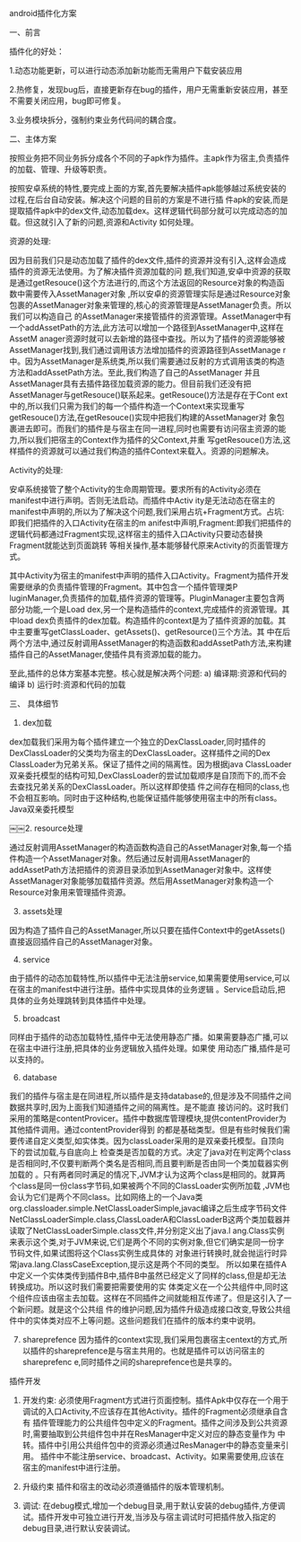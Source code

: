 android插件化方案

一、前言

插件化的好处：

1.动态功能更新，可以进行动态添加新功能而无需用户下载安装应用

2.热修复，发现bug后，直接更新存在bug的插件，用户无需重新安装应用，甚至不需要关闭应用，bug即可修复。

3.业务模块拆分，强制约束业务代码间的耦合度。

二、主体方案

按照业务把不同业务拆分成各个不同的子apk作为插件。主apk作为宿主,负责插件的加载、管理、升级等职责。

按照安卓系统的特性,要完成上面的方案,首先要解决插件apk能够越过系统安装的过程,在后台自动安装。解决这个问题的目前的方案是不进行插 件apk的安装,而是提取插件apk中的dex文件,动态加载dex。这样逻辑代码部分就可以完成动态的加载。但这就引入了新的问题,资源和Activity 如何处理。

资源的处理:

因为目前我们只是动态加载了插件的dex文件,插件的资源并没有引入,这样会造成插件的资源无法使用。为了解决插件资源加载的问 题,我们知道,安卓中资源的获取是通过getResouce()这个方法进行的,而这个方法返回的Resource对象的构造函数中需要传入AssetManager对象 ,所以安卓的资源管理实际是通过Resource对象包裹的AssetManager对象来管理的,核心的资源管理是AssetManager负责。所以我们可以构造自己 的AssetManager来接管插件的资源管理。AssetManager中有一个addAssetPath的方法,此方法可以增加一个路径到AssetManager中,这样在AssetM anager资源时就可以去新增的路径中查找。所以为了插件的资源能够被AssetManager找到,我们通过调用该方法增加插件的资源路径到AssetManage r中。因为AssetManager是系统类,所以我们需要通过反射的方式调用该类的构造方法和addAssetPath方法。至此,我们构造了自己的AssetManager 并且AssetManager具有去插件路径加载资源的能力。但目前我们还没有把AssetManager与getResouce()联系起来。getResouce()方法是存在于Cont ext中的,所以我们只需为我们的每一个插件构造一个Context来实现重写getResouce()方法,在getResouce()实现中把我们构建的AssetManager对 象包裹进去即可。而我们的插件是与宿主在同一进程,同时也需要有访问宿主资源的能力,所以我们把宿主的Context作为插件的父Context,并重 写getResouce()方法,这样插件的资源就可以通过我们构造的插件Context来载入。资源的问题解决。

Activity的处理:

安卓系统接管了整个Activity的生命周期管理。要求所有的Activity必须在manifest中进行声明。否则无法启动。而插件中Activ ity是无法动态在宿主的manifest中声明的,所以为了解决这个问题,我们采用占坑+Fragment方式。占坑:即我们把插件的入口Activity在宿主的m anifest中声明,Fragment:即我们把插件的逻辑代码都通过Fragment实现,这样宿主的插件入口Activity只要动态替换Fragment就能达到页面跳转 等相关操作,基本能够替代原来Activity的页面管理方式。

其中Activity为宿主的manifest中声明的插件入口Activity。Fragment为插件开发需要继承的负责插件管理的Fragment。其中包含一个插件管理类P luginManager,负责插件的加载,插件资源的管理等。PluginManager主要包含两部分功能,一个是Load dex,另一个是构造插件的context,完成插件的资源管理。其中load dex负责插件的dex加载。构造插件的context是为了插件资源的加载。其中主要重写getClassLoader、getAssets()、getResource()三个方法。其 中在后两个方法中,通过反射调用AssetManager的构造函数和addAssetPath方法,来构建插件自己的AssetManager,使插件具有资源加载的能力。

至此,插件的总体方案基本完整。核心就是解决两个问题: 
a) 编译期:资源和代码的编译
b) 运行时:资源和代码的加载

三、 具体细节 

1. dex加载

dex加载我们采用为每个插件建立一个独立的DexClassLoader,同时插件的DexClassLoader的父类均为宿主的DexClassLoader。这样插件之间的Dex ClassLoader为兄弟关系。保证了插件之间的隔离性。因为根据java ClassLoader双亲委托模型的结构可知,DexClassLoader的尝试加载顺序是自顶而下的,而不会去查找兄弟关系的DexClassLoader。所以这样即使插 件之间存在相同的class,也不会相互影响。同时由于这种结构,也能保证插件能够使用宿主中的所有class。
Java双亲委托模型


￼￼2. resource处理

通过反射调用AssetManager的构造函数构造自己的AssetManager对象,每一个插件构造一个AssetManager对象。然后通过反射调用AssetManager的 addAssetPath方法把插件的资源目录添加到AssetManager对象中。这样使AssetManager对象能够加载插件资源。然后用AssetManager对象构造一个 Resource对象用来管理插件资源。

3. assets处理

因为构造了插件自己的AssetManager,所以只要在插件Context中的getAssets()直接返回插件自己的AssetManager对象。

4. service

由于插件的动态加载特性,所以插件中无法注册service,如果需要使用service,可以在宿主的manifest中进行注册。插件中实现具体的业务逻辑 。Service启动后,把具体的业务处理跳转到具体插件中处理。

5. broadcast

同样由于插件的动态加载特性,插件中无法使用静态广播。如果需要静态广播,可以在宿主中进行注册,把具体的业务逻辑放入插件处理。如果使
用动态广播,插件是可以支持的。

6. database

我们的插件与宿主是在同进程,所以插件是支持database的,但是涉及不同插件之间数据共享时,因为上面我们知道插件之间的隔离性。是不能直 接访问的。这时我们采用的策略是contentProvicer。插件中数据库管理模块,提供contentProvider为其他插件调用。通过contentProvider得到 的都是基础类型。但是有些时候我们需要传递自定义类型,如实体类。因为classLoader采用的是双亲委托模型。自顶向下的尝试加载,与自底向上 检查类是否加载的方式。决定了java对在判定两个class是否相同时,不仅要判断两个类名是否相同,而且要判断是否由同一个类加载器实例加载的 。只有两者同时满足的情况下,JVM才认为这两个class是相同的。就算两个class是同一份class字节码,如果被两个不同的ClassLoader实例所加载 ,JVM也会认为它们是两个不同class。比如网络上的一个Java类org.classloader.simple.NetClassLoaderSimple,javac编译之后生成字节码文件 NetClassLoaderSimple.class,ClassLoaderA和ClassLoaderB这两个类加载器并读取了NetClassLoaderSimple.class文件,并分别定义出了java.l ang.Class实例来表示这个类,对于JVM来说,它们是两个不同的实例对象,但它们确实是同一份字节码文件,如果试图将这个Class实例生成具体的 对象进行转换时,就会抛运行时异常java.lang.ClassCaseException,提示这是两个不同的类型。
所以如果在插件A中定义一个实体类传到插件B中,插件B中虽然已经定义了同样的class,但是却无法转换成功。所以这时我们需要把需要使用的实 体类定义在一个公共组件中,同时这个组件应该由宿主去加载。这样在不同插件之间就能相互传递了。但是这引入了一个新问题。就是这个公共组 件的维护问题,因为插件升级造成接口改变,导致公共组件中的实体类对应不上等问题。这些问题我们在插件的版本约束中说明。

7.   shareprefence
因为插件的context实现,我们采用包裹宿主centext的方式,所以插件的shareprefence是与宿主共用的。也就是插件可以访问宿主的shareprefenc e,同时插件之间的shareprefence也是共享的。



插件开发 

1. 开发约束:
必须使用Fragment方式进行页面控制。插件Apk中仅存在一个用于调试的入口Activity,不应该存在其他Activity。插件的Fragment必须继承自含有 插件管理能力的公共组件包中定义的Fragment。插件之间涉及到公共资源时,需要抽取到公共组件包中并在ResManager中定义对应的静态变量作为 中转。插件中引用公共组件包中的资源必须通过ResManager中的静态变量来引用。
插件中不能注册service、broadcast、Activity。如果需要使用,应该在宿主的manifest中进行注册。

2. 升级约束
插件和宿主的改动必须遵循插件的版本管理机制。

3. 调试:
在debug模式,增加一个debug目录,用于默认安装的debug插件,方便调试。插件开发中可独立进行开发,当涉及与宿主调试时可把插件放入指定的 debug目录,进行默认安装调试。

